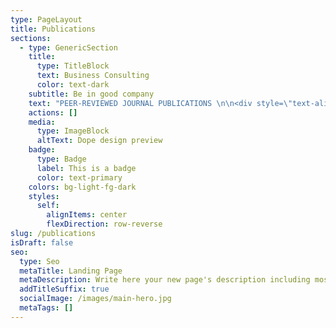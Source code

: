 ```yaml
---
type: PageLayout
title: Publications
sections:
  - type: GenericSection
    title:
      type: TitleBlock
      text: Business Consulting
      color: text-dark
    subtitle: Be in good company
    text: "PEER-REVIEWED JOURNAL PUBLICATIONS \n\n<div style=\"text-align: left\">§\_ [Chakraborty A, Goto H, & Sawada S (2023). Updating proxy-based site\namplification map with in-situ data in Osaka, Japan: A Bayesian scheme based on\nUncertainty Projected Mapping. *Earthquake Spectra*, 40(1), 113-142. *\_*](https://journals.sagepub.com/doi/abs/10.1177/87552930231207110)\_§\_ [Chakraborty A, & Goto H (2020). Visualizing\ndata saturation process in mapping site amplification of earthquake ground motions.\n*Journal of Natural Disaster Science,* 40(2), 14-25.](https://doi.org/10.2328/jnds.40.14) §\_ [Chakraborty A, & Goto H (2018). A\nBayesian model reflecting uncertainties on map resolutions with application to the\nstudy of site response variation. *Geophysical Journal International*, 214(3),\n2264-2276.](https://doi.org/10.1093/gji/ggy260)</div>\n\n§\_ [Eguchi H, Goto H, Kurima J, & Chakraborty A (2023). Comparisons with site\namplifications and S-wave impedance of the uppermost surface layer at Soma\ncity. Special Issue (Earthquake Engineering) Technical Report, *Japanese\nJournal of JSCE*, 79(13), 2](https://doi.org/10.2208/jscejj.22-13041)2-13041. (Japanese)\n\n§\_ [Goto H, & Chakraborty A (2022). Visualizing spatial probability fields\nreflecting significant differences in neighboring values. *Japan Society of Civil\nEngineering proceedings A1 (Structural/Earthquake Engineering)*,78(4), I-79-I-86.\n(Japanese)](https://doi.org/10.2208/jscejseee.78.4_I_79)\n\n§\_ [Chakraborty A, Ibrahim A, & Cruz AM (2018) A study of accident investigation\nmethodologies applied to the Natech events during the 2011 Great East Japan\nearthquake. *Journal of Loss Prevention in Process Industries*, 51, 208-222.](https://www.sciencedirect.com/science/article/abs/pii/S0950423017305028)\n\n\n\n\n\n\n\n\n\n\n\n\n"
    actions: []
    media:
      type: ImageBlock
      altText: Dope design preview
    badge:
      type: Badge
      label: This is a badge
      color: text-primary
    colors: bg-light-fg-dark
    styles:
      self:
        alignItems: center
        flexDirection: row-reverse
slug: /publications
isDraft: false
seo:
  type: Seo
  metaTitle: Landing Page
  metaDescription: Write here your new page's description including most relevant keywords.
  addTitleSuffix: true
  socialImage: /images/main-hero.jpg
  metaTags: []
---
```

